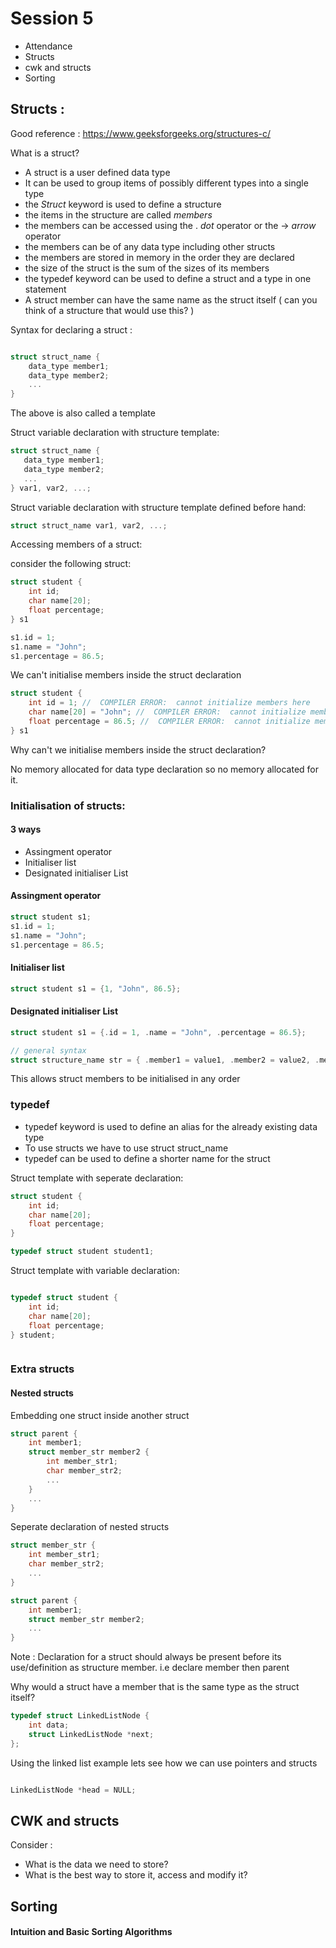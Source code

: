 # Session 5
 
- Attendance
- Structs
- cwk and structs
- Sorting 


## Structs :

Good reference : https://www.geeksforgeeks.org/structures-c/

What is a struct?

- A struct is a user defined data type
- It can be used to group items of possibly different types into a single type
- the *Struct*  keyword is used to define a structure
- the items in the structure are called *members*
- the members can be accessed using the . *dot* operator or the -> *arrow* operator
- the members can be of any data type including other structs
- the members are stored in memory in the order they are declared
- the size of the struct is the sum of the sizes of its members
- the typedef keyword can be used to define a struct and a type in one statement
- A struct member can have the same name as the struct itself ( can you think of a structure that would use this? )


Syntax for declaring a struct :



```c

struct struct_name {
    data_type member1;
    data_type member2;
    ...
}
```
The above is also called a template


Struct variable declaration with structure template:
    
 ```c
struct struct_name {
    data_type member1;
    data_type member2;
    ...
} var1, var2, ...;
```

Struct variable declaration with structure template defined before hand:

```c
struct struct_name var1, var2, ...;
```

Accessing members of a struct:

consider the following struct:

```c
struct student {
    int id;
    char name[20];
    float percentage;
} s1

s1.id = 1;
s1.name = "John";
s1.percentage = 86.5;
```
We can't initialise members inside the struct declaration

```c
struct student {
    int id = 1; //  COMPILER ERROR:  cannot initialize members here
    char name[20] = "John"; //  COMPILER ERROR:  cannot initialize members here
    float percentage = 86.5; //  COMPILER ERROR:  cannot initialize members here
} s1
```

Why can't we initialise members inside the struct declaration?

No memory allocated for data type declaration so no memory allocated for it. 

### Initialisation of structs:

#### 3 ways
- Assingment operator
- Initialiser list
- Designated initialiser List

#### Assingment operator

```c
struct student s1;
s1.id = 1;
s1.name = "John";
s1.percentage = 86.5;
```

#### Initialiser list

```c
struct student s1 = {1, "John", 86.5};
```

#### Designated initialiser List

```c
struct student s1 = {.id = 1, .name = "John", .percentage = 86.5};

// general syntax
struct structure_name str = { .member1 = value1, .member2 = value2, .member3 = value3 };
```
This allows struct members to be initialised in any order

### typedef

- typedef keyword is used to define an alias for the already existing data type
- To use structs we have to use struct struct_name 
- typedef can be used to define a shorter name for the struct

Struct template with seperate declaration:


```c
struct student {
    int id;
    char name[20];
    float percentage;
} 

typedef struct student student1;
```

Struct template with variable declaration:

```c

typedef struct student {
    int id;
    char name[20];
    float percentage;
} student;



```



### Extra structs 

#### Nested structs

Embedding one struct inside another struct
```c
struct parent {
    int member1;
    struct member_str member2 {
        int member_str1;
        char member_str2;
        ...
    }
    ...
}

```

Seperate declaration of nested structs

```c
struct member_str {
    int member_str1;
    char member_str2;
    ...
}

struct parent {
    int member1;
    struct member_str member2;
    ...
}

```

Note : Declaration for a struct should always be present before its use/definition as structure member. i.e declare member then parent

Why would a struct have a member that is the same type as the struct itself?

```c
typedef struct LinkedListNode {
    int data;
    struct LinkedListNode *next;
};
```
Using the linked list example lets see how we can use pointers and structs

```c

LinkedListNode *head = NULL;


```

## CWK and structs 

Consider :
- What is the data we need to store?
- What is the best way to store it, access and modify it?

## Sorting

#### Intuition and Basic Sorting Algorithms


